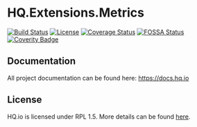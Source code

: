 HQ.Extensions.Metrics
=====================

[![Build Status](https://dev.azure.com/hqio/hq.io/_apis/build/status/Cadence)](https://dev.azure.com/hqio/hq.io/_build/latest?definitionId=2)
[![License](https://img.shields.io/badge/License-RPL%201.5-red.svg)](https://opensource.org/licenses/RPL-1.5)
[![Coverage Status](https://coveralls.io/repos/github/hq-io/HQ.Extensions.Metrics/badge.svg?branch=master)](https://coveralls.io/github/hq-io/HQ.Extensions.Metrics?branch=master)
[![FOSSA Status](https://app.fossa.io/api/projects/git%2Bgithub.com%2Fhq-io%2FHQ.Extensions.Metrics.svg?type=shield)](https://app.fossa.io/projects/git%2Bgithub.com%2Fhq-io%2FHQ.Extensions.Metrics?ref=badge_shield)
[![Coverity Badge](https://scan.coverity.com/projects/16955/badge.svg)](https://scan.coverity.com/projects/16955)

## Documentation

All project documentation can be found here: https://docs.hq.io

## License
HQ.io is licensed under RPL 1.5. More details can be found [here](https://github.com/hq-io/HQ.Extensions.Metrics/blob/master/LICENSE.txt).

